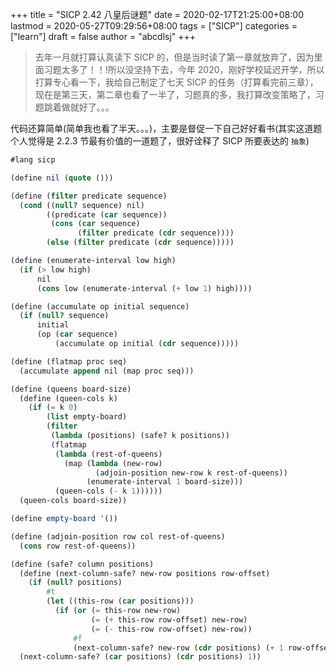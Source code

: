 +++
title = "SICP 2.42 八皇后谜题"
date = 2020-02-17T21:25:00+08:00
lastmod = 2020-05-27T09:29:56+08:00
tags = ["SICP"]
categories = ["learn"]
draft = false
author = "abcdlsj"
+++

> 去年一月就打算认真读下 SICP 的，但是当时读了第一章就放弃了，因为里面习题太多了！！!所以没坚持下去，今年 2020，刚好学校延迟开学，所以打算专心看一下，我给自己制定了七天 SICP 的任务（打算看完前三章），现在是第三天，第二章也看了一半了，习题真的多，我打算改变策略了，习题跳着做就好了。。。

<!--more-->

代码还算简单(简单我也看了半天。。。)，主要是督促一下自己好好看书(其实这道题个人觉得是 2.2.3 节最有价值的一道题了，很好诠释了 SICP 所要表达的 `抽象`)

```scheme
#lang sicp

(define nil (quote ()))

(define (filter predicate sequence)
  (cond ((null? sequence) nil)
		((predicate (car sequence))
		 (cons (car sequence)
			   (filter predicate (cdr sequence))))
		(else (filter predicate (cdr sequence)))))

(define (enumerate-interval low high)
  (if (> low high)
	  nil
	  (cons low (enumerate-interval (+ low 1) high))))

(define (accumulate op initial sequence)
  (if (null? sequence)
	  initial
	  (op (car sequence)
		  (accumulate op initial (cdr sequence)))))

(define (flatmap proc seq)
  (accumulate append nil (map proc seq)))

(define (queens board-size)
  (define (queen-cols k)
	(if (= k 0)
		(list empty-board)
		(filter
		 (lambda (positions) (safe? k positions))
		 (flatmap
		  (lambda (rest-of-queens)
			(map (lambda (new-row)
				   (adjoin-position new-row k rest-of-queens))
				 (enumerate-interval 1 board-size)))
		  (queen-cols (- k 1))))))
  (queen-cols board-size))

(define empty-board '())

(define (adjoin-position row col rest-of-queens)
  (cons row rest-of-queens))

(define (safe? column positions)
  (define (next-column-safe? new-row positions row-offset)
	(if (null? positions)
		#t
		(let ((this-row (car positions)))
		  (if (or (= this-row new-row)
				  (= (+ this-row row-offset) new-row)
				  (= (- this-row row-offset) new-row))
			  #f
			  (next-column-safe? new-row (cdr positions) (+ 1 row-offset))))))
  (next-column-safe? (car positions) (cdr positions) 1))
```
